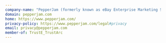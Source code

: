 ```yaml
---
company-name: "PepperJam (formerly known as eBay Enterprise Marketing Solutions)"
domain: pepperjam.com
home: https://www.pepperjam.com/
privacy-policy: https://www.pepperjam.com/legal#privacy
email: privacy@pepperjam.com
member-of: TrustE_TrustArc
---
```




